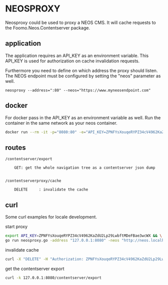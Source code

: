 NEOSPROXY
======

Neosproxy could be used to proxy a NEOS CMS.
It will cache requests to the Foomo.Neos.Contentserver package.

application
----

The application requires an API_KEY as an environment variable.
This API_KEY is used for authorization on cache invalidation requests.

Furthermore you need to define on which address the proxy should listen.
The NEOS endpoint must be configured by setting the "neos" parameter as well.

```
neosproxy --address=":80" --neos="https://www.myneosendpoint.com"
```

docker
----

For docker pass in the API_KEY as an environment variable as well.
Run the container in the same network as your neos container. 

```bash
docker run --rm -it -p="8080:80" -e="API_KEY=ZPNFYsXouqeRYPZ34cV4962KaZdU2Lp29LwbftMDeFBae3wcWX" foomo/neosproxy:latest -neos https://www.myneosendpoint.com 
```

routes
----

```
/contentserver/export

	GET: get the whole navigation tree as a contentserver json dump


/contentserverproxy/cache

	DELETE     : invalidate the cache

```

curl
----

Some curl examples for locale development.

start proxy

```bash
export API_KEY=ZPNFYsXouqeRYPZ34cV4962KaZdU2Lp29LwbftMDeFBae3wcWX && \
go run neosproxy.go -address "127.0.0.1:8080" -neos "http://neos.localhost"
```

invalidate cache

```bash
curl -X "DELETE" -H "Authorization: ZPNFYsXouqeRYPZ34cV4962KaZdU2Lp29LwbftMDeFBae3wcWX" 127.0.0.1:8080/contentserverproxy/cache
```

get the contentserver export

```bash
curl -k 127.0.0.1:8080/contentserver/export
```
